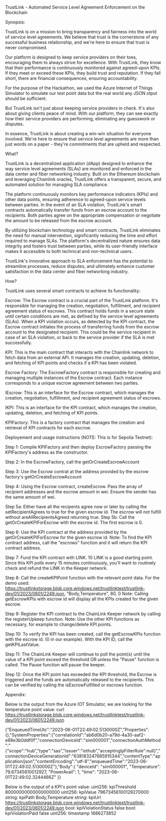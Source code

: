 TrustLink - Automated Service Level Agreement Enforcement on the Blockchain

Synopsis:

TrustLink is on a mission to bring transparency and fairness into the world of service level agreements. We believe that trust is the cornerstone of any successful business relationship, and we're here to ensure that trust is never compromised.

Our platform is designed to keep service providers on their toes, encouraging them to always strive for excellence. With TrustLink, they know that their performance is continuously monitored against agreed-upon KPIs. If they meet or exceed these KPIs, they build trust and reputation. If they fall short, there are financial consequences, ensuring accountability. 

For the purpose of the Hackathon, we used the Azure Internet of Things Simulator to simulate our test point data but the real world any JSON otput should be sufficient.

But TrustLink isn't just about keeping service providers in check. It's also about giving clients peace of mind. With our platform, they can see exactly how their service providers are performing, eliminating any guesswork or disputes.

In essence, TrustLink is about creating a win-win situation for everyone involved. We're here to ensure that service level agreements are more than just words on a paper - they're commitments that are upheld and respected.

What?

TrustLink is a decentralized application (dApp) designed to enhance the way service level agreements (SLAs) are monitored and enforced in the data center and fiber networking industry. Built on the Ethereum blockchain and leveraging Chainlink oracles, TrustLink offers a transparent, secure, and automated solution for managing SLA compliance.

The platform continuously monitors key performance indicators (KPIs) and other data points, ensuring adherence to agreed-upon service levels between parties. In the event of an SLA violation, TrustLink's smart contracts automatically transfer funds from an escrow account to the recipients. Both parties agree on the appropriate compensation or negotiate the amount to be released from the escrow account.

By utilizing blockchain technology and smart contracts, TrustLink eliminates the need for manual intervention, significantly reducing the time and effort required to manage SLAs. The platform's decentralized nature ensures data integrity and fosters trust between parties, while its user-friendly interface makes it accessible to both technical and non-technical users.

TrustLink's innovative approach to SLA enforcement has the potential to streamline processes, reduce disputes, and ultimately enhance customer satisfaction in the data center and fiber networking industry.

How?

TrustLink uses several smart contracts to achieve its functionality:

Escrow: The Escrow contract is a crucial part of the TrustLink platform. It's responsible for managing the creation, negotiation, fulfillment, and recipient agreement status of escrows. This contract holds funds in a secure state until certain conditions are met, as defined by the service level agreements (SLAs).  When a KPI violation occurs, as detected by the KPI contract, the Escrow contract initiates the process of transferring funds from the escrow account to the designated recipient. This could be the service recipient in case of an SLA violation, or back to the service provider if the SLA is met successfully.

KPI: This is the main contract that interacts with the Chainlink network to fetch data from an external API. It manages the creation, updating, deletion, and fetching of KPI points and checks if a KPI has been violated.

Escrow Factory: The EscrowFactory contract is responsible for creating and managing multiple instances of the Escrow contract. Each instance corresponds to a unique escrow agreement between two parties.

IEscrow: This is an interface for the Escrow contract, which manages the creation, negotiation, fulfillment, and recipient agreement status of escrows.

IKPI: This is an interface for the KPI contract, which manages the creation, updating, deletion, and fetching of KPI points.

KPIFactory: This is a factory contract that manages the creation and retrieval of KPI contracts for each escrow.

Deployement and usage instructions (NOTE: This is for Sepolia Testnet):

Step 1: Compile KPIFactory and then deploy EscrowFactory passing the KPIFactory's address as the constructor.

Step 2: In the EscrowFactory, call the getOrCreateEscrowAccount

Step 3: Use the Escrow contrat at the address provided by the escrow factory's getOrCreateEscrowAccount

Step 4: Using the Escrow contract, createEscrow.  Pass the array of recipient addresses and the escrow amount in wei. Ensure the sender has the same amount of wei.

Step 5a: Either have all the recipents agree now or later by calling the setRecipientAgrees to true for the given escrow id.  The escrow will not fulfill without areAllRecipientsAgreed returning true.
Step 5b: Call the getOrCreateKPIForEscrow with the escrow id.  The first escrow is 0.

Step 6: Use the KPI contract at the address provided by the getOrCreateKPIForEscrow for the given escrow id.   Note: To find the KPI contract address, call the "escrows" function and it will return the KPI contract address.

Step 7: Fund the KPI contract with LINK.  10 LINK is a good starting point. Since this KPI polls every 15 minutes continuously, you'll want to routinely check and refund the LINK in the Keeper network.

Step 8: Call the createKPIPoint function with the relevant point data. For the demo used: https://trustlinkstorage.blob.core.windows.net/trustlinktest/trustlink-dev/01/2023/0601/2249.json, "Body,Temperature", 80, 0
Note: Calling getEscrowKPIs with escrow id will display all the KPIs created for the given escrow.

Step 9: Register the KPI contract to the ChainLink Keeper network by calling the registerUpkeep function.
Note: Use the other KPI functions as necessary, for example to change/delete KPI points.

Step 10: To verify the KPI has been created, call the getEscrowKPIs function with the escrow id.  (0 in our example). With the KPI ID, call the getKPILastValue. 

Step 11: The ChainLink Keeper will continue to poll the point(s) until the value of a KPI point exceed the threshold OR unless the "Pause" function is called. The Pause function will pause the keeper.

Step 12: Once the KPI point has exceeded the KPI threshold, the Escrow is triggered and the funds are automatically released to the recipients.  This can be verified by calling the isEscrowFulfilled or escrows function.

Appendix:

Below is the output from the Azure IOT Simulator, we are looking for the temperature point value:
curl https://trustlinkstorage.blob.core.windows.net/trustlinktest/trustlink-dev/01/2023/0601/2249.json

{"EnqueuedTimeUtc":"2023-06-01T22:49:02.5130000Z","Properties":{},"SystemProperties":{"correlationId":"ab6d0b20-a79d-4a30-aaf2-e68e3b0ddf0f","connectionDeviceId":"sim000001","connectionAuthMethod":"{\"scope\":\"hub\",\"type\":\"sas\",\"issuer\":\"iothub\",\"acceptingIpFilterRule\":null}","connectionDeviceGenerationId":"638183247685915344","contentType":"application/json","contentEncoding":"utf-8","enqueuedTime":"2023-06-01T22:49:02.5130000Z"},"Body":{ "deviceId": "sim000001", "Temperature": 79.67345610012927, "PowerAvail": 1, "time": "2023-06-01T22:49:02.3244466Z" }}


Below is the output of a KPI's point value:
uint256: kpiThreshold 80000000000000000000
uint256: kpiValue 79673456100129270000
string: kpiPath Body,Temperature
string: kpiUrl https://trustlinkstorage.blob.core.windows.net/trustlinktest/trustlink-dev/01/2023/0601/2249.json
bool: kpiViolationStatus false
bool: kpiViolationPaid false
uint256: timestamp 1686273852



